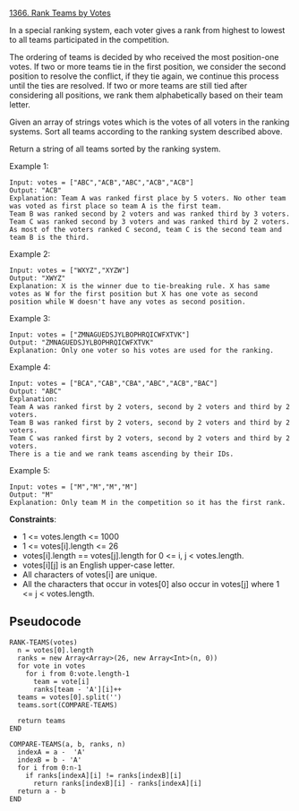 [1366. Rank Teams by Votes](https://leetcode.com/problems/rank-teams-by-votes/)

In a special ranking system, each voter gives a rank from highest to lowest to all teams participated in the competition.

The ordering of teams is decided by who received the most position-one votes. If two or more teams tie in the first position, we consider the second position to resolve the conflict, if they tie again, we continue this process until the ties are resolved. If two or more teams are still tied after considering all positions, we rank them alphabetically based on their team letter.

Given an array of strings votes which is the votes of all voters in the ranking systems. Sort all teams according to the ranking system described above.

Return a string of all teams sorted by the ranking system.

Example 1:

```
Input: votes = ["ABC","ACB","ABC","ACB","ACB"]
Output: "ACB"
Explanation: Team A was ranked first place by 5 voters. No other team was voted as first place so team A is the first team.
Team B was ranked second by 2 voters and was ranked third by 3 voters.
Team C was ranked second by 3 voters and was ranked third by 2 voters.
As most of the voters ranked C second, team C is the second team and team B is the third.
```

Example 2:

```
Input: votes = ["WXYZ","XYZW"]
Output: "XWYZ"
Explanation: X is the winner due to tie-breaking rule. X has same votes as W for the first position but X has one vote as second position while W doesn't have any votes as second position.
```

Example 3:

```
Input: votes = ["ZMNAGUEDSJYLBOPHRQICWFXTVK"]
Output: "ZMNAGUEDSJYLBOPHRQICWFXTVK"
Explanation: Only one voter so his votes are used for the ranking.
```

Example 4:

```
Input: votes = ["BCA","CAB","CBA","ABC","ACB","BAC"]
Output: "ABC"
Explanation:
Team A was ranked first by 2 voters, second by 2 voters and third by 2 voters.
Team B was ranked first by 2 voters, second by 2 voters and third by 2 voters.
Team C was ranked first by 2 voters, second by 2 voters and third by 2 voters.
There is a tie and we rank teams ascending by their IDs.
```

Example 5:

```
Input: votes = ["M","M","M","M"]
Output: "M"
Explanation: Only team M in the competition so it has the first rank.
```

**Constraints**:

-   1 <= votes.length <= 1000
-   1 <= votes[i].length <= 26
-   votes[i].length == votes[j].length for 0 <= i, j < votes.length.
-   votes[i][j] is an English upper-case letter.
-   All characters of votes[i] are unique.
-   All the characters that occur in votes[0] also occur in votes[j] where 1 <= j < votes.length.

## Pseudocode

```
RANK-TEAMS(votes)
  n = votes[0].length
  ranks = new Array<Array>(26, new Array<Int>(n, 0))
  for vote in votes
    for i from 0:vote.length-1
      team = vote[i]
      ranks[team - 'A'][i]++
  teams = votes[0].split('')
  teams.sort(COMPARE-TEAMS)

  return teams
END

COMPARE-TEAMS(a, b, ranks, n)
  indexA = a -  'A'
  indexB = b - 'A'
  for i from 0:n-1
    if ranks[indexA][i] != ranks[indexB][i]
      return ranks[indexB][i] - ranks[indexA][i]
  return a - b
END
```
